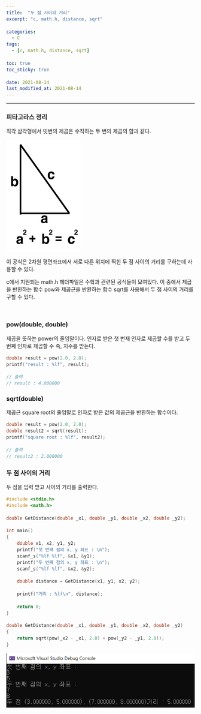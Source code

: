 ```yaml
---
title:  "두 점 사이의 거리"
excerpt: "c, math.h, distance, sqrt"

categories:
  - C
tags:
  - [c, math.h, distance, sqrt]

toc: true
toc_sticky: true
 
date: 2021-08-14
last_modified_at: 2021-08-14
---  
```


***

### 피타고라스 정리
직각 삼각형에서 빗변의 제곱은 수직하는 두 변의 제곱의 합과 같다.

![pytha](/assets/images/20210814_Posting/pyth.png)

이 공식은 2차원 평면좌표에서 서로 다른 위치에 찍힌 두 점 사이의 거리를 구하는데 사용할 수 있다.  

c에서 지원되는 math.h 헤더파일은 수학과 관련된 공식들이 모여있다. 이 중에서 제곱을 반환하는 함수 pow와 제곱근을 반환하는 함수 sqrt를 사용해서 두 점 사이의 거리를 구할 수 있다.

<br/>

### pow(double, double)
제곱을 뜻하는 power의 줄임말이다. 인자로 받은 첫 번재 인자로 제곱할 수를 받고 두 번째 인자로 제곱할 수 즉, 지수를 받는다.  
```cpp
double result = pow(2.0, 2.0);
printf("result : %lf", result);

// 출력 
// result : 4.000000
```

### sqrt(double)
제곱근 square root의 줄임말로 인자로 받은 값의 제곱근을 반환하는 함수이다.  

```cpp
double result = pow(2.0, 2.0);
double result2 = sqrt(result);
printf("square root : %lf", result2);

// 출력
// result2 : 2.000000
```

### 두 점 사이의 거리
두 점을 입력 받고 사이의 거리를 출력한다.  

```cpp
#include <stdio.h>
#include <math.h>

double GetDistance(double _x1, double _y1, double _x2, double _y2);

int main()
{
	double x1, x2, y1, y2;
	printf("첫 번째 점의 x, y 좌표 : \n");
	scanf_s("%lf %lf", &x1, &y1);
	printf("두 번째 점의 x, y 좌표 : \n");
	scanf_s("%lf %lf", &x2, &y2);

	double distance = GetDistance(x1, y1, x2, y2);

	printf("거리 : %lf\n", distance);

	return 0;
}

double GetDistance(double _x1, double _y1, double _x2, double _y2)
{
	return sqrt(pow(_x2 - _x1, 2.0) + pow(_y2 - _y1, 2.0));
}
```

![dist](/assets/images/20210814_Posting/dist.png)



